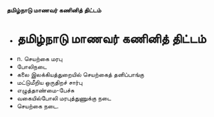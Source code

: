 **தமிழ்நாடு மாணவர் கணினித் திட்டம்**
- # தமிழ்நாடு மாணவர் கணினித் திட்டம்
- n. செயற்கை மரபு
- போலிநடை
- கலை இலக்கியத்துறையில் செயற்கைத் தனிப்பாங்கு
- மட்டுமீறிய ஒருதிறச் சார்பு
- எழுத்தாண்மை-பேச்சு
- வகையில்போலி மரபுத்துணுக்கு நடை
- செயற்கை நடை.

